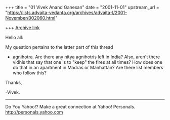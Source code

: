 +++
title = "01 Vivek Anand Ganesan"
date = "2001-11-01"
upstream_url = "https://lists.advaita-vedanta.org/archives/advaita-l/2001-November/002060.html"

+++
[Archive link](https://lists.advaita-vedanta.org/archives/advaita-l/2001-November/002060.html)

Hello all:

  My question pertains to the latter part of this thread
- agnihotra.  Are there any nitya agnihotris left in India?
Also, aren't there vidhis that say that one is to "keep"
the fires at all times?  How does one do that in an
apartment in Madras or Manhattan?  Are there list members
who follow this?

Thanks,

-Vivek.

__________________________________________________
Do You Yahoo!?
Make a great connection at Yahoo! Personals.
http://personals.yahoo.com

